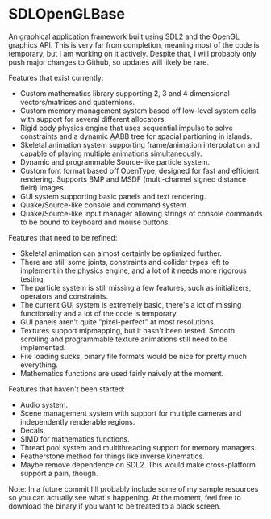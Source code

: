 # SDLOpenGLBase
An graphical application framework built using SDL2 and the OpenGL graphics API. This is very far from completion, meaning most of the code is temporary, but I am working on it actively. Despite that, I will probably only push major changes to Github, so updates will likely be rare.

Features that exist currently:

* Custom mathematics library supporting 2, 3 and 4 dimensional vectors/matrices and quaternions.
* Custom memory management system based off low-level system calls with support for several different allocators.
* Rigid body physics engine that uses sequential impulse to solve constraints and a dynamic AABB tree for spacial partioning in islands.
* Skeletal animation system supporting frame/animation interpolation and capable of playing multiple animations simultaneously.
* Dynamic and programmable Source-like particle system.
* Custom font format based off OpenType, designed for fast and efficient rendering. Supports BMP and MSDF (multi-channel signed distance field) images.
* GUI system supporting basic panels and text rendering.
* Quake/Source-like console and command system.
* Quake/Source-like input manager allowing strings of console commands to be bound to keyboard and mouse buttons.

Features that need to be refined:

* Skeletal animation can almost certainly be optimized further.
* There are still some joints, constraints and collider types left to implement in the physics engine, and a lot of it needs more rigorous testing.
* The particle system is still missing a few features, such as initializers, operators and constraints.
* The current GUI system is extremely basic, there's a lot of missing functionality and a lot of the code is temporary.
* GUI panels aren't quite "pixel-perfect" at most resolutions.
* Textures support mipmapping, but it hasn't been tested. Smooth scrolling and programmable texture animations still need to be implemented.
* File loading sucks, binary file formats would be nice for pretty much everything.
* Mathematics functions are used fairly naively at the moment.

Features that haven't been started:

* Audio system.
* Scene management system with support for multiple cameras and independently renderable regions.
* Decals.
* SIMD for mathematics functions.
* Thread pool system and multithreading support for memory managers.
* Featherstone method for things like inverse kinematics.
* Maybe remove dependence on SDL2. This would make cross-platform support a pain, though.

Note: In a future commit I'll probably include some of my sample resources so you can actually see what's happening. At the moment, feel free to download the binary if you want to be treated to a black screen.